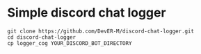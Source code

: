 # Simple discord chat logger


```
git clone https://github.com/DevER-M/discord-chat-logger.git 
cd discord-chat-logger
cp logger_cog YOUR_DISCORD_BOT_DIRECTORY
```
